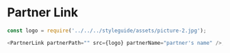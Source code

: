 # Partner Link

```js
const logo = require('../../../styleguide/assets/picture-2.jpg');

<PartnerLink partnerPath="" src={logo} partnerName="partner's name" />;
```
